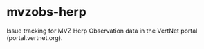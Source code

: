 mvzobs-herp
===========

Issue tracking for MVZ Herp Observation data in the VertNet portal (portal.vertnet.org).
